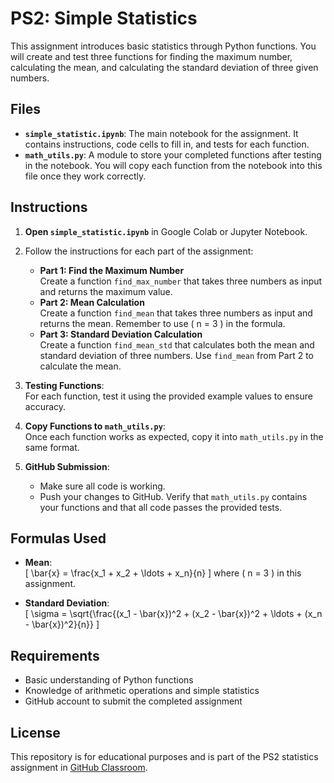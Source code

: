 # PS2: Simple Statistics

This assignment introduces basic statistics through Python functions. You will create and test three functions for finding the maximum number, calculating the mean, and calculating the standard deviation of three given numbers.

## Files

- **`simple_statistic.ipynb`**: The main notebook for the assignment. It contains instructions, code cells to fill in, and tests for each function.
- **`math_utils.py`**: A module to store your completed functions after testing in the notebook. You will copy each function from the notebook into this file once they work correctly.

## Instructions

1. **Open `simple_statistic.ipynb`** in Google Colab or Jupyter Notebook.

2. Follow the instructions for each part of the assignment:
    - **Part 1: Find the Maximum Number**  
      Create a function `find_max_number` that takes three numbers as input and returns the maximum value.
    - **Part 2: Mean Calculation**  
      Create a function `find_mean` that takes three numbers as input and returns the mean. Remember to use \( n = 3 \) in the formula.
    - **Part 3: Standard Deviation Calculation**  
      Create a function `find_mean_std` that calculates both the mean and standard deviation of three numbers. Use `find_mean` from Part 2 to calculate the mean.

3. **Testing Functions**:  
   For each function, test it using the provided example values to ensure accuracy.

4. **Copy Functions to `math_utils.py`**:  
   Once each function works as expected, copy it into `math_utils.py` in the same format.

5. **GitHub Submission**:  
   - Make sure all code is working.
   - Push your changes to GitHub. Verify that `math_utils.py` contains your functions and that all code passes the provided tests.

## Formulas Used

- **Mean**:  
  \[
  \bar{x} = \frac{x_1 + x_2 + \ldots + x_n}{n}
  \]
  where \( n = 3 \) in this assignment.

- **Standard Deviation**:  
  \[
  \sigma = \sqrt{\frac{(x_1 - \bar{x})^2 + (x_2 - \bar{x})^2 + \ldots + (x_n - \bar{x})^2}{n}}
  \]

## Requirements

- Basic understanding of Python functions
- Knowledge of arithmetic operations and simple statistics
- GitHub account to submit the completed assignment

## License

This repository is for educational purposes and is part of the PS2 statistics assignment in [GitHub Classroom](https://classroom.github.com/).
